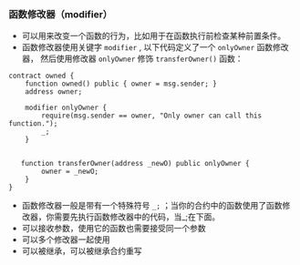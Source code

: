 ### 函数修改器（modifier）

- 可以用来改变一个函数的行为，比如用于在函数执行前检查某种前置条件。
- 函数修改器使用关键字 `modifier` , 以下代码定义了一个 `onlyOwner` 函数修改器， 然后使用修改器 `onlyOwner` 修饰 `transferOwner()` 函数：

```
contract owned {
    function owned() public { owner = msg.sender; }
    address owner;

    modifier onlyOwner {
        require(msg.sender == owner, "Only owner can call this function.");
        _;
    }


   function transferOwner(address _newO) public onlyOwner {
        owner = _newO;
    }
}
```

- 函数修改器一般是带有一个特殊符号 `_;` ；当你的合约中的函数使用了函数修改器，你需要先执行函数修改器中的代码，当_;在下面。
- 可以接收参数，使用它的函数也需要接受同一个参数
- 可以多个修改器一起使用
- 可以被继承，可以被继承合约重写